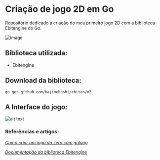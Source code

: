 # Criação de jogo 2D em Go
Repositório dedicado a criação do meu primeiro jogo 2D com a biblioteca Ebitengine do Go.

![image](https://github.com/fariasangelica/jogo-2D-golang/assets/98922466/bc892d6e-2e7a-4cae-8511-75e8cccf9c7f)


## Biblioteca utilizada:
- Ebitengine

## Download da biblioteca:

```go get github.com/hajimehoshi/ebiten/v2 ```

## A Interface do jogo:
![alt text](image-1.png)

### Referências e artigos:
[_Como criar um jogo do zero com golang_](https://www.youtube.com/watch?v=BEe4MHDjAyU&t=40s)

[_Documentação da biblioteca Ebitengine_](https://ebitengine.org/en/documents/)
